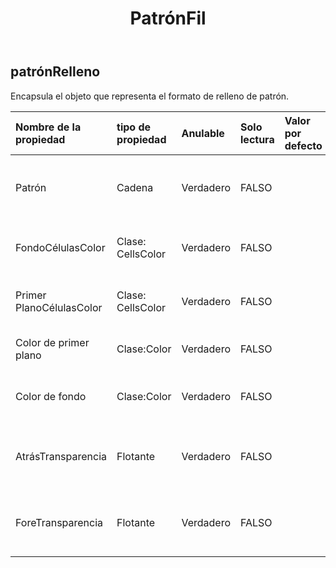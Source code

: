 ﻿---
title: PatrónFil
second_title: Aspose.Cells Cloud Documen
type: docs
url: /es/specification/model/patternfill/
description: "Aspose.Cells Especificación del modelo de nube: PatternFill. Maneje sin esfuerzo Excel y otros documentos de hoja de cálculo con funciones como abrir, generar, editar, dividir, fusionar, comparar y convertir."
kwords: Excel, Office, Hoja de cálculo, Nube REST API, PatternFill
weight: 50
---
## **patrónRelleno**

 Encapsula el objeto que representa el formato de relleno de patrón.

| Nombre de la propiedad| tipo de propiedad| Anulable| Solo lectura| Valor por defecto| Descripción|
|:- |:- |:- |:- |:- |:- |
| Patrón| Cadena| Verdadero| FALSO|| Obtiene o establece el tipo de patrón de relleno|
| FondoCélulasColor| Clase: CellsColor| Verdadero| FALSO|| Obtiene y establece el objeto de primer plano.|
| Primer PlanoCélulasColor| Clase: CellsColor| Verdadero| FALSO|| Obtiene y establece el objeto de primer plano.|
| Color de primer plano| Clase:Color| Verdadero| FALSO|| Obtiene o establece el primer plano.|
| Color de fondo| Clase:Color| Verdadero| FALSO|| Obtiene o establece el fondo del archivo .|
| AtrásTransparencia| Flotante| Verdadero| FALSO|| Obtiene o establece la transparencia del color de fondo.|
| ForeTransparencia| Flotante| Verdadero| FALSO|| Obtiene o establece la transparencia del color de primer plano.|


